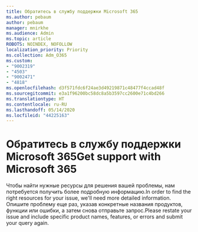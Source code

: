 ```yaml
---
title: Обратитесь в службу поддержки Microsoft 365
ms.author: pebaum
author: pebaum
manager: mnirkhe
ms.audience: Admin
ms.topic: article
ROBOTS: NOINDEX, NOFOLLOW
localization_priority: Priority
ms.collection: Adm_O365
ms.custom:
- "9002319"
- "4503"
- "9002471"
- "4818"
ms.openlocfilehash: d3f571fdc6f24ae3d49219871c48477f4ccad48f
ms.sourcegitcommit: e3a1f96200bc58dc8a5b3597cc2600e71c4bd266
ms.translationtype: HT
ms.contentlocale: ru-RU
ms.lasthandoff: 05/14/2020
ms.locfileid: "44225163"
---
```

# <a name="get-support-with-microsoft-365"></a><span data-ttu-id="127c7-102">Обратитесь в службу поддержки Microsoft 365</span><span class="sxs-lookup"><span data-stu-id="127c7-102">Get support with Microsoft 365</span></span>

<span data-ttu-id="127c7-103">Чтобы найти нужные ресурсы для решения вашей проблемы, нам потребуется получить более подробную информацию.</span><span class="sxs-lookup"><span data-stu-id="127c7-103">In order to find the right resources for your issue, we'll need more detailed information.</span></span> <span data-ttu-id="127c7-104">Опишите проблему еще раз, указав конкретные названия продуктов, функции или ошибки, а затем снова отправьте запрос.</span><span class="sxs-lookup"><span data-stu-id="127c7-104">Please restate your issue and include specific product names, features, or errors and submit your query again.</span></span>
